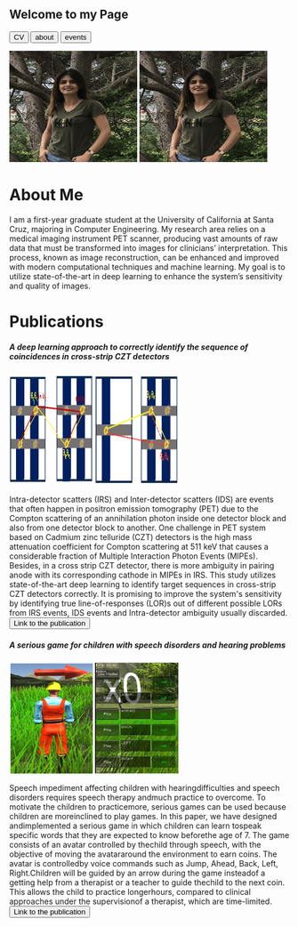 ## Welcome to my Page
<!-- Link Sample-->
<!-- <a href="https://nananasiri.github.io/Nahid-Nasiri/Nahid_Nasiri_CV.pdf">MyCV</a> -->

<input class="MyButton" onclick="window.location.href='https://nananasiri.github.io/Nahid-Nasiri/Nahid_Nasiri_CV.pdf'" type="button" value="CV" />        <input class="MyButton" onclick="window.location.href='https://nananasiri.github.io/Nahid-Nasiri/about.html'" type="button" value="about" />       <!--<input class="MyButton" onclick="window.location.href='https://scholar.google.com.tr/citations?user=NeInNdQAAAAJ&hl=en&oi=ao'" type="button" value="Publications"/>  --> <input class="MyButton" onclick="window.location.href='https://nananasiri.github.io/Nahid-Nasiri/about.html'" type="button" value="events" /> 


<img src="profile.png" alt="my photo" style="height: 200px; width: 230px"> <img src="profile.png" alt="my photo" style="height: 200px; width: 230px">

<h1>About Me</h1>

<p align=left> I am a first-year graduate student at the University of California at Santa Cruz, majoring in Computer Engineering. My research area relies on a medical imaging instrument PET scanner, producing vast amounts of raw data that must be transformed into images for clinicians’ interpretation. This process, known as image reconstruction, can be enhanced and improved with modern computational techniques and machine learning. My goal is to utilize state-of-the-art in deep learning to enhance the system’s sensitivity and quality of images.</p>

<h1>Publications</h1>
<h5>A deep learning approach to correctly identify the sequence of coincidences in cross-strip CZT detectors</h5>
<img src="ambiguity.png" alt="my photo" style="height: 200px; width: 150px">
<img src="ambiguity2.png" alt="my photo" style="height: 200px; width: 150px">

<p align=left> Intra-detector scatters (IRS) and Inter-detector scatters (IDS) are events that often happen in positron emission tomography (PET) due to the Compton scattering of an annihilation photon inside one detector block and also from one detector block to another. One challenge in PET system based on Cadmium zinc telluride (CZT) detectors is the high mass attenuation coefficient for Compton scattering at 511 keV that causes a considerable fraction of Multiple Interaction Photon Events (MIPEs). Besides, in a cross strip CZT detector, there is more ambiguity in pairing anode with its corresponding cathode in MIPEs in IRS. This study utilizes state-of-the-art deep learning to identify target sequences in cross-strip CZT detectors correctly. It is promising to improve the system's sensitivity by identifying true line-of-responses (LOR)s out of different possible LORs from IRS events, IDS events and Intra-detector ambiguity usually discarded. 
<input class="MyButton" onclick="window.location.href='https://www.researchgate.net/publication/349321640_A_deep_learning_approach_to_correctly_identify_the_sequence_of_coincidences_in_cross-strip_CZT_detectors'" type="button" value="Link to the publication"/> </p>

<h5>A serious game for children with speech disorders and hearing problems</h5>
<img src="avatar.png" alt="my photo" style="height: 200px; width: 150px"> <img src="control.png" alt="my photo" style="height: 200px; width: 150px">
<p align=left> Speech  impediment  affecting  children  with  hearingdifficulties  and  speech  disorders  requires  speech  therapy  andmuch practice to overcome. To motivate the children to practicemore,  serious  games  can  be  used  because  children  are  moreinclined  to  play  games.  In  this  paper,  we  have  designed  andimplemented  a  serious  game  in  which  children  can  learn  tospeak  specific  words  that  they  are  expected  to  know  beforethe age of 7. The game consists of an avatar controlled by thechild through speech, with the objective of moving the avatararound the environment to earn coins. The avatar is controlledby  voice  commands  such  as  Jump,  Ahead,  Back,  Left,  Right.Children will be guided by an arrow during the game insteadof  a  getting  help  from  a  therapist  or  a  teacher  to  guide  thechild to the next coin. This allows the child to practice longerhours, compared to clinical approaches under the supervisionof  a  therapist,  which  are  time-limited.
<input class="MyButton" onclick="window.location.href='https://www.researchgate.net/publication/317420765_A_serious_game_for_children_with_speech_disorders_and_hearing_problems'" type="button" value="Link to the publication"/> </p>
  
  

<!-- 
```

# Header 1
## Header 2

- Bulleted
- List

1. Numbered
2. List

**Bold** and _Italic_ and `Code` text

[Link](url) and ![Image](src)


For more details see [GitHub Flavored Markdown](https://guides.github.com/features/mastering-markdown/).

### Jekyll Themes

Your Pages site will use the layout and styles from the Jekyll theme you have selected in your [repository settings](https://github.com/nananasiri/test/settings). The name of this theme is saved in the Jekyll `_config.yml` configuration file.

### Support or Contact

Having trouble with Pages? Check out our [documentation](https://docs.github.com/categories/github-pages-basics/) or [contact support](https://support.github.com/contact) and we’ll help you sort it out.

-->
